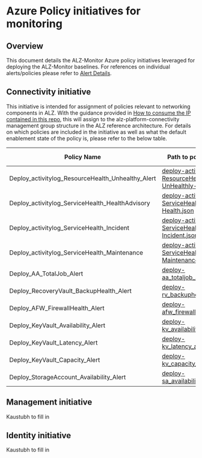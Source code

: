 # Azure Policy initiatives for monitoring

## Overview

This document details the ALZ-Monitor Azure policy initiatives leveraged for deploying the ALZ-Monitor baselines. For references on individual alerts/policies please refer to [Alert Details](https://github.com/Azure/alz-monitor/wiki/AlertsDetails).

## Connectivity initiative

This initiative is intended for assignment of policies relevant to networking components in ALZ. With the guidance provided in [How to consume the IP contained in this repo](https://github.com/Azure/alz-monitor/wiki/ConsumerGuide), this will assign to the alz-platform-connectivity management group structure in the ALZ reference architecture. For details on which policies are included in the initiative as well as what the default enablement state of the policy is, please refer to the below table. 

| **Policy Name** | **Path to policy json file** | **Policy default effect** |
|----------|----------|----------|
| Deploy_activitylog_ResourceHealth_Unhealthy_Alert | [deploy-activitylog-ResourceHealth-UnHealthly-alert.json](https://github.com/Azure/alz-monitor/blob/e73e6cac5a3daa8c03dfe32a05d5c764e91a84fc/src/resources/Microsoft.Authorization/policyDefinitions/deploy-activitylog-ResourceHealth-UnHealthly-alert.json) | Row 2, Column 3 |
| Deploy_activitylog_ServiceHealth_HealthAdvisory | [deploy-activitylog-ServiceHealth-Health.json](https://github.com/Azure/alz-monitor/blob/e73e6cac5a3daa8c03dfe32a05d5c764e91a84fc/src/resources/Microsoft.Authorization/policyDefinitions/deploy-activitylog-ServiceHealth-Health.json)  | Row 2, Column 3 |
| Deploy_activitylog_ServiceHealth_Incident | [deploy-activitylog-ServiceHealth-Incident.json](https://github.com/Azure/alz-monitor/blob/e73e6cac5a3daa8c03dfe32a05d5c764e91a84fc/src/resources/Microsoft.Authorization/policyDefinitions/deploy-activitylog-ServiceHealth-Incident.json)  | Row 2, Column 3 |
| Deploy_activitylog_ServiceHealth_Maintenance | [deploy-activitylog-ServiceHealth-Maintenance.json](https://github.com/Azure/alz-monitor/blob/e73e6cac5a3daa8c03dfe32a05d5c764e91a84fc/src/resources/Microsoft.Authorization/policyDefinitions/deploy-activitylog-ServiceHealth-Maintenance.json)  | Row 2, Column 3 |
| Deploy_AA_TotalJob_Alert | [deploy-aa_totaljob_alert.json](https://github.com/Azure/alz-monitor/blob/main/src/resources/Microsoft.Authorization/policyDefinitions/deploy-aa_totaljob_alert.json) | deployIfNotExists |
| Deploy_RecoveryVault_BackupHealth_Alert | [deploy-rv_backuphealth_alert.json](https://github.com/Azure/alz-monitor/blob/e73e6cac5a3daa8c03dfe32a05d5c764e91a84fc/src/resources/Microsoft.Authorization/policyDefinitions/deploy-rv_backuphealth_alert.json)  | deployIfNotExists |
| Deploy_AFW_FirewallHealth_Alert | [deploy-afw_firewallhealth_alert](https://github.com/Azure/alz-monitor/blob/e73e6cac5a3daa8c03dfe32a05d5c764e91a84fc/src/resources/Microsoft.Authorization/policyDefinitions/deploy-afw_firewallhealth_alert.json)  | deployIfNotExists |
| Deploy_KeyVault_Availability_Alert | [deploy-kv_availability_alert.json](https://github.com/Azure/alz-monitor/blob/e73e6cac5a3daa8c03dfe32a05d5c764e91a84fc/src/resources/Microsoft.Authorization/policyDefinitions/deploy-kv_availability_alert.json)  | Row 2, Column 3 |
| Deploy_KeyVault_Latency_Alert | [deploy-kv_latency_alert.json](https://github.com/Azure/alz-monitor/blob/e73e6cac5a3daa8c03dfe32a05d5c764e91a84fc/src/resources/Microsoft.Authorization/policyDefinitions/deploy-kv_latency_alert.json)  | Row 2, Column 3 |
| Deploy_KeyVault_Capacity_Alert | [deploy-kv_capacity_alert.json](https://github.com/Azure/alz-monitor/blob/e73e6cac5a3daa8c03dfe32a05d5c764e91a84fc/src/resources/Microsoft.Authorization/policyDefinitions/deploy-kv_capacity_alert.json)  | Row 2, Column 3 |
| Deploy_StorageAccount_Availability_Alert | [deploy-sa_availability_alert.json](https://github.com/Azure/alz-monitor/blob/e73e6cac5a3daa8c03dfe32a05d5c764e91a84fc/src/resources/Microsoft.Authorization/policyDefinitions/deploy-sa_availability_alert.json)  | Row 2, Column 3 |

## Management initiative

Kaustubh to fill in

## Identity initiative

Kaustubh to fill in
